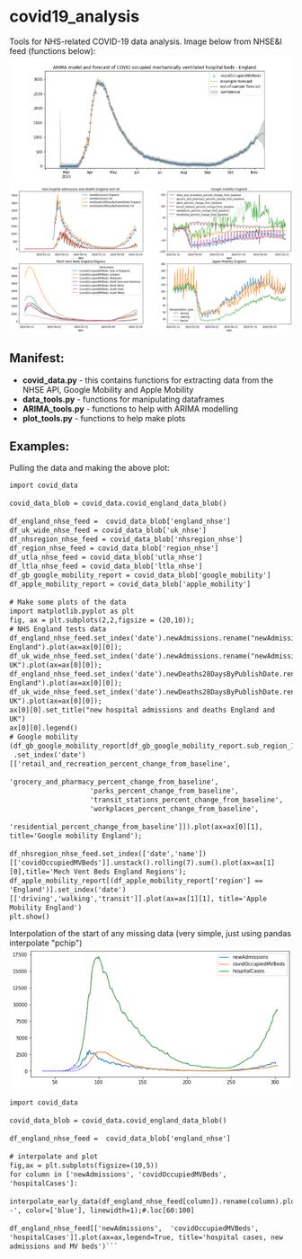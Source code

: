 # covid19_analysis
Tools for NHS-related COVID-19 data analysis. Image below from NHSE&I feed (functions below):
![ARIMA plot of mechanically ventilated beds in england](https://github.com/SamHollings/covid19_analysis/blob/main/graphs/ARIMA_mv_beds_england.png?raw=true)
![four plots of covid data](https://github.com/SamHollings/covid19_analysis/blob/main/graphs/covid_data.png?raw=true)

## Manifest:
- **covid_data.py** - this contains functions for extracting data from the NHSE API, Google Mobility and Apple Mobility
- **data_tools.py** - functions for manipulating dataframes
- **ARIMA_tools.py** - functions to help with ARIMA modelling
- **plot_tools.py** - functions to help make plots

## Examples:
Pulling the data and making the above plot:
```
import covid_data

covid_data_blob = covid_data.covid_england_data_blob()

df_england_nhse_feed =  covid_data_blob['england_nhse']
df_uk_wide_nhse_feed = covid_data_blob['uk_nhse']
df_nhsregion_nhse_feed = covid_data_blob['nhsregion_nhse']
df_region_nhse_feed = covid_data_blob['region_nhse']
df_utla_nhse_feed = covid_data_blob['utla_nhse']
df_ltla_nhse_feed = covid_data_blob['ltla_nhse']
df_gb_google_mobility_report = covid_data_blob['google_mobility']
df_apple_mobility_report = covid_data_blob['apple_mobility']

# Make some plots of the data
import matplotlib.pyplot as plt
fig, ax = plt.subplots(2,2,figsize = (20,10));
# NHS England tests data
df_england_nhse_feed.set_index('date').newAdmissions.rename("newAdmissions England").plot(ax=ax[0][0]);
df_uk_wide_nhse_feed.set_index('date').newAdmissions.rename("newAdmissions UK").plot(ax=ax[0][0]);
df_england_nhse_feed.set_index('date').newDeaths28DaysByPublishDate.rename("newDeaths28DaysByPublishDate England").plot(ax=ax[0][0]);
df_uk_wide_nhse_feed.set_index('date').newDeaths28DaysByPublishDate.rename("newDeaths28DaysByPublishDate UK").plot(ax=ax[0][0]);
ax[0][0].set_title("new hospital admissions and deaths England and UK")
ax[0][0].legend()
# Google mobility
(df_gb_google_mobility_report[df_gb_google_mobility_report.sub_region_1.isna()]
 .set_index('date')[['retail_and_recreation_percent_change_from_baseline',
                    'grocery_and_pharmacy_percent_change_from_baseline',
                    'parks_percent_change_from_baseline',
                    'transit_stations_percent_change_from_baseline',
                    'workplaces_percent_change_from_baseline',
                    'residential_percent_change_from_baseline']]).plot(ax=ax[0][1], title='Google mobility England');

df_nhsregion_nhse_feed.set_index(['date','name'])[['covidOccupiedMVBeds']].unstack().rolling(7).sum().plot(ax=ax[1][0],title='Mech Vent Beds England Regions');
df_apple_mobility_report[(df_apple_mobility_report['region'] == 'England')].set_index('date')[['driving','walking','transit']].plot(ax=ax[1][1], title='Apple Mobility England')
plt.show()
```
Interpolation of the start of any missing data (very simple, just using pandas interpolate "pchip")
![Interpolated plot of covid data](https://github.com/SamHollings/covid19_analysis/blob/main/graphs/covid_data_interpolated.png?raw=true)

```import matplotlib.pyplot as plt
import covid_data

covid_data_blob = covid_data.covid_england_data_blob()

df_england_nhse_feed =  covid_data_blob['england_nhse']

# interpolate and plot
fig,ax = plt.subplots(figsize=(10,5))
for column in ['newAdmissions',	'covidOccupiedMVBeds',	'hospitalCases']:
 interpolate_early_data(df_england_nhse_feed[column]).rename(column).plot(linestyle='--', color=['blue'], linewidth=1);#.loc[60:100]

df_england_nhse_feed[['newAdmissions',	'covidOccupiedMVBeds',	'hospitalCases']].plot(ax=ax,legend=True, title='hospital cases, new admissions and MV beds')```
